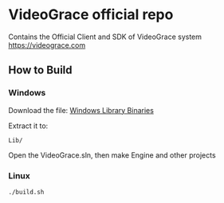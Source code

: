 # VideoGrace official repo

Contains the Official Client and SDK of VideoGrace system
https://videograce.com


## How to Build

### Windows
Download the file: [Windows Library Binaries](https://drive.google.com/uc?export=download&id=1NCz8rCfXCU0sy49XyQiEEMd_pVWXmyYM)

Extract it to: 

    Lib/

Open the VideoGrace.sln, then make Engine and other projects

### Linux
    ./build.sh

